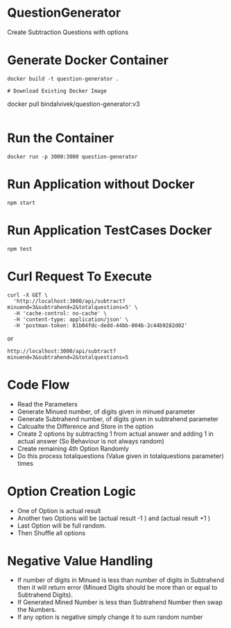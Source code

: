 # QuestionGenerator
Create Subtraction Questions with options

# Generate Docker Container
```
docker build -t question-generator .

# Download Existing Docker Image
```
docker pull bindalvivek/question-generator:v3
```
```
# Run the Container
```
docker run -p 3000:3000 question-generator
```
# Run Application without Docker
```
npm start
```
# Run Application TestCases Docker
```
npm test
```


# Curl Request To Execute
```
curl -X GET \
  'http://localhost:3000/api/subtract?minuend=3&subtrahend=2&totalquestions=5' \
  -H 'cache-control: no-cache' \
  -H 'content-type: application/json' \
  -H 'postman-token: 81b04fdc-dedd-44bb-004b-2c44b9282d02'
```
or

```
http://localhost:3000/api/subtract?minuend=3&subtrahend=2&totalquestions=5
```

# Code Flow 

* Read the Parameters
* Generate Minued number, of digits given in minued parameter
* Generate Subtrahend number, of digits given in subtrahend parameter
* Calcualte the Difference and Store in the option
* Create 2 options by subtracting 1 from actual answer and adding 1 in actual answer (So Behaviour is not always random)
* Create remaining 4th Option Randomly
* Do this process totalquestions (Value given in totalquestions parameter) times 

# Option Creation Logic

* One of Option is actual result
* Another two Options will be (actual result -1 ) and (actual result +1 )
* Last Option will be full random.
* Then Shuffle all options


# Negative Value Handling

* If number of digits in Minued is less than number of digits in Subtrahend then it will return error (Minued Digits should be more than or equal to Subtrahend Digits).
* If Generated Mined Number is less than Subtrahend Number then swap the Numbers.
* If any option is negative simply change it to sum random number

